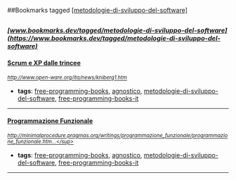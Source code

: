 ##Bookmarks tagged [[metodologie-di-sviluppo-del-software]](https://www.bookmarks.dev?q=[metodologie-di-sviluppo-del-software])

_<sup><sup>[www.bookmarks.dev/tagged/metodologie-di-sviluppo-del-software](https://www.bookmarks.dev/tagged/metodologie-di-sviluppo-del-software)</sup></sup>_
---
#### [Scrum e XP dalle trincee](http://www.open-ware.org/ita/news/kniberg1.htm)
_<sup>http://www.open-ware.org/ita/news/kniberg1.htm</sup>_

* **tags**: [free-programming-books](../tagged/free-programming-books.md), [agnostico](../tagged/agnostico.md), [metodologie-di-sviluppo-del-software](../tagged/metodologie-di-sviluppo-del-software.md), [free-programming-books-it](../tagged/free-programming-books-it.md)
---
#### [Programmazione Funzionale](http://minimalprocedure.pragmas.org/writings/programmazione_funzionale/programmazione_funzionale.html)
_<sup>http://minimalprocedure.pragmas.org/writings/programmazione_funzionale/programmazione_funzionale.htm...</sup>_

* **tags**: [free-programming-books](../tagged/free-programming-books.md), [agnostico](../tagged/agnostico.md), [metodologie-di-sviluppo-del-software](../tagged/metodologie-di-sviluppo-del-software.md), [free-programming-books-it](../tagged/free-programming-books-it.md)
---
